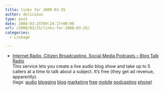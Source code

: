 ```yaml
---
title: links for 2008-03-25
author: delicious
type: post
date: 2008-03-25T09:24:17+00:00
url: /2008/03/25/links-for-2008-03-25/
categories:
  - Linkage

---
```

  * <div>
      <a href="http://www.blogtalkradio.com/">Internet Radio, Citizen Broadcasting, Social Media Podcasts &#8211; Blog Talk Radio</a>
    </div>
    
    <div>
      This service lets you create a live audio blog show and take up to 5 callers at a time to talk about a subject. It&#8217;s free (they get ad revenue, apparently).
    </div>
    
    <div>
      (tags: <a href="http://del.icio.us/tazzzzz/audio">audio</a> <a href="http://del.icio.us/tazzzzz/blogging">blogging</a> <a href="http://del.icio.us/tazzzzz/blog">blog</a> <a href="http://del.icio.us/tazzzzz/marketing">marketing</a> <a href="http://del.icio.us/tazzzzz/free">free</a> <a href="http://del.icio.us/tazzzzz/mobile">mobile</a> <a href="http://del.icio.us/tazzzzz/podcasting">podcasting</a> <a href="http://del.icio.us/tazzzzz/phone">phone</a>)
    </div>